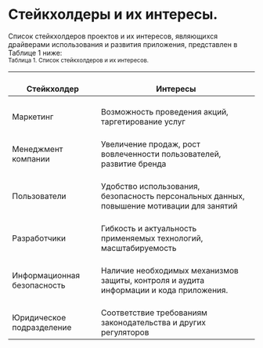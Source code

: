 # Стейкхолдеры и их интересы.
  Список стейкхолдеров проектов и их интересов, являющихся драйверами использования и развития приложения, представлен в Таблице 1 ниже:\
<sub> Таблица 1. Список стейкхолдеров и их интересов.</sub>

|     <br>Стейкхолдер                     |     <br>Интересы                                                                                        |
|-----------------------------------------|---------------------------------------------------------------------------------------------------------|
|    <br>Маркетинг                        |    <br>Возможность   проведения акций, таргетирование услуг                                             |
|    <br>Менеджмент компании              |    <br>Увеличение продаж, рост вовлеченности пользователей, развитие бренда                             |
|    <br>Пользователи                     |    <br>Удобство   использования, безопасность персональных данных, повышение мотивации для   занятий    |
|    <br>Разработчики                     |    <br>Гибкость и актуальность применяемых технологий, масштабируемость                                 |
|    <br>Информационная   безопасность    |    <br>Наличие   необходимых механизмов защиты, контроля и аудита информации и кода   приложения.       |
|    <br>Юридическое подразделение        |    <br>Соответствие требованиям законодательства и других регуляторов                                   |
